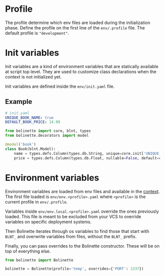 # Profile

The profile determine which env files are loaded during the initialization phase.
Define the profile on the first line of the `env/.profile` file.
The default profile is `"development"`.

# Init variables

Init variables are a kind of environment variables that are statically available at script top level.
They are used to customize class declarations when the context is not initialized yet.

Init variables are defined inside the `env/init.yaml` file.

## Example

```yaml
# init.yaml
UNIQUE_BOOK_NAME: true
DEFAULT_BOOK_PRICE: 14.99
```

```python
from bolinette import core, blnt, types
from bolinette.decorators import model

@model('book')
class Book(blnt.Model):
    name = types.defs.Column(types.db.String, unique=core.init['UNIQUE_BOOK_NAME'])
    price = types.defs.Column(types.db.Float, nullable=False, default=core.init['DEFAULT_BOOK_PRICE'])
```

# Environment variables

Environment variables are loaded from env files and available in the [context](./context.md#environment).
The first file loaded is `env/env.<profile>.yaml` where `<profile>` is the current profile in `env/.profile`.

Variables inside `env/env.local.<profile>.yaml` override the ones previously loaded.
This file is meant to be excluded from your VCS to override variables on specific deployment systems.

Then Bolinette iterates through os variables to find those that start with `BLNT_` and overwrite variables from files, without the `BLNT_` prefix.

Finally, you can pass overrides to the Bolinette constructor. These will be on top of everything else.

```python
from bolinette import Bolinette

bolinette = Bolinette(profile='temp', overrides={'PORT': 1337})
```
